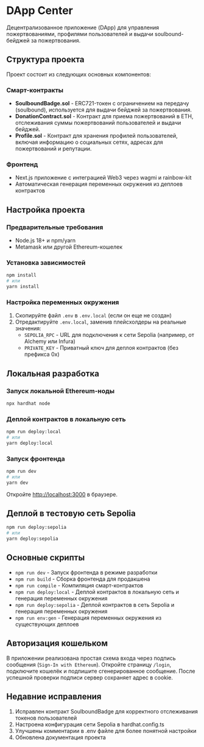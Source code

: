 # DApp Center

Децентрализованное приложение (DApp) для управления пожертвованиями, профилями пользователей и выдачи soulbound-бейджей за пожертвования.

## Структура проекта

Проект состоит из следующих основных компонентов:

### Смарт-контракты

- **SoulboundBadge.sol** - ERC721-токен с ограничением на передачу (soulbound), используется для выдачи бейджей за пожертвования.
- **DonationContract.sol** - Контракт для приема пожертвований в ETH, отслеживания суммы пожертвований пользователей и выдачи бейджей.
- **Profile.sol** - Контракт для хранения профилей пользователей, включая информацию о социальных сетях, адресах для пожертвований и репутации.

### Фронтенд

- Next.js приложение с интеграцией Web3 через wagmi и rainbow-kit
- Автоматическая генерация переменных окружения из деплоев контрактов

## Настройка проекта

### Предварительные требования

- Node.js 18+ и npm/yarn
- Metamask или другой Ethereum-кошелек

### Установка зависимостей

```bash
npm install
# или
yarn install
```

### Настройка переменных окружения

1. Скопируйте файл `.env` в `.env.local` (если он еще не создан)
2. Отредактируйте `.env.local`, заменив плейсхолдеры на реальные значения:
   - `SEPOLIA_RPC` - URL для подключения к сети Sepolia (например, от Alchemy или Infura)
   - `PRIVATE_KEY` - Приватный ключ для деплоя контрактов (без префикса 0x)

## Локальная разработка

### Запуск локальной Ethereum-ноды

```bash
npx hardhat node
```

### Деплой контрактов в локальную сеть

```bash
npm run deploy:local
# или
yarn deploy:local
```

### Запуск фронтенда

```bash
npm run dev
# или
yarn dev
```

Откройте [http://localhost:3000](http://localhost:3000) в браузере.

## Деплой в тестовую сеть Sepolia

```bash
npm run deploy:sepolia
# или
yarn deploy:sepolia
```

## Основные скрипты

- `npm run dev` - Запуск фронтенда в режиме разработки
- `npm run build` - Сборка фронтенда для продакшена
- `npm run compile` - Компиляция смарт-контрактов
- `npm run deploy:local` - Деплой контрактов в локальную сеть и генерация переменных окружения
- `npm run deploy:sepolia` - Деплой контрактов в сеть Sepolia и генерация переменных окружения
- `npm run env:gen` - Генерация переменных окружения из существующих деплоев

## Авторизация кошельком

В приложении реализована простая схема входа через подпись сообщения
(`Sign-In with Ethereum`). Откройте страницу `/login`, подключите кошелёк и
подпишите сгенерированное сообщение. После успешной проверки подписи сервер
сохраняет адрес в cookie.

## Недавние исправления

1. Исправлен контракт SoulboundBadge для корректного отслеживания токенов пользователей
2. Настроена конфигурация сети Sepolia в hardhat.config.ts
3. Улучшены комментарии в .env файле для более понятной настройки
4. Обновлена документация проекта
